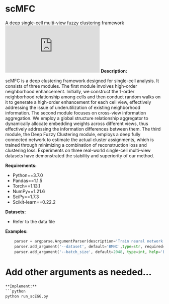 # scMFC
A deep single-cell multi-view fuzzy clustering framework
![Framework](https://github.com/DayuHuu/scMFC/blob/master/scMFC_Framework.pdf)
**Description:**

scMFC is a deep clustering framework designed for single-cell analysis. It consists of three modules. The first module involves high-order neighborhood enhancement. Initially, we construct the 1-order neighborhood relationship among cells and then conduct random walks on it to generate a high-order enhancement for each cell view, effectively addressing the issue of underutilization of existing neighborhood information. The second module focuses on cross-view information aggregation. We employ a global structure relationship aggregator to dynamically allocate embedding weights across different views, thus effectively addressing the information differences between them. The third module, the Deep Fuzzy Clustering module, employs a deep fully connected network to estimate the actual cluster assignments, which is trained through minimizing a combination of reconstruction loss and clustering loss. Experiments on three real-world single-cell multi-view datasets have demonstrated the stability and superiority of our method.

**Requirements:**
- Python==3.7.0
- Pandas==1.1.5
- Torch==1.13.1
- NumPy==1.21.6
- SciPy==1.7.3
- Scikit-learn==0.22.2

**Datasets:**

- Refer to the data file

**Examples:**

```python
    parser = argparse.ArgumentParser(description='Train neural network models on specified dataset.')
    parser.add_argument('--dataset', default='BMNC',type=str, required=False, help='Dataset to use, default is BMNC.')
    parser.add_argument('--batch_size', default=2048, type=int, help='Batch size for training.')
```
# Add other arguments as needed...


```
**Implement:**
```python
python run_scEGG.py
```



